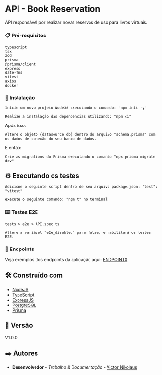 # API - Book Reservation

API responsável por realizar novas reservas de uso para livros virtuais.

### 📋 Pré-requisitos

```
typescript
tsx
zod
prisma 
@prisma/client
express
date-fns
vitest
axios
docker

```


### 🔧 Instalação

```
Inicie um novo projeto NodeJS executando o comando: "npm init -y"

Realize a instalação das dependencias utilizando: "npm ci"
```

Após isso:

```
Altere o objeto {datasource db} dentro do arquivo "schema.prisma" com os dados de conexão do seu banco de dados.
```

E então:

```
Crie as migrations do Prisma executando o comando "npx prisma migrate dev"
```


## ⚙️ Executando os testes

```
Adicione o seguinte script dentro de seu arquivo package.json: "test": "vitest"

execute o seguinte comando: "npm t" no terminal
```

### ⌨️ Testes E2E

```
tests > e2e > API.spec.ts

Altere a variável "e2e_disabled" para false, e habilitará os testes E2E.
```

### 📄 Endpoints

Veja exemplos dos endpoints da aplicação aqui: [ENDPOINTS](./imgs/)


## 🛠️ Construído com

* [NodeJS](https://nodejs.org/en)
* [TypeScript](https://www.typescriptlang.org/)
* [ExpressJS](https://expressjs.com/pt-br/)
* [PostgreSQL](https://www.postgresql.org/)
* [Prisma](https://www.prisma.io/)

## 📌 Versão

V1.0.0

## ✒️ Autores

* **Desenvolvedor** - *Trabalho & Documentação* - [Victor Nikolaus](https://github.com/vnikolaus)